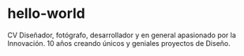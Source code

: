# hello-world
CV
Diseñador, fotógrafo, desarrollador y en general apasionado por la Innovación. 10 años creando únicos y geniales proyectos de Diseño.
